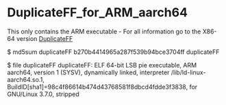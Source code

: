 # DuplicateFF_for_ARM_aarch64

This only contains the ARM executable - For all information go to the X86-64 version  [DuplicateFF](https://github.com/Jim-JMCD/DuplicateFF)

$ md5sum duplicateFF
b270b4414965a287f539b94bce3704ff  duplicateFF

$ file duplicateFF
duplicateFF: ELF 64-bit LSB pie executable, ARM aarch64, version 1 (SYSV), dynamically linked, interpreter /lib/ld-linux-aarch64.so.1, BuildID[sha1]=98c4f86614b474d43768581f8dbcd4fdde3f3838, for GNU/Linux 3.7.0, stripped
